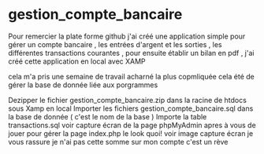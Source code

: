 # gestion_compte_bancaire

Pour remercier la plate forme github j'ai créé une application simple pour  gérer un compte bancaire , les entrées d'argent et les sorties , les différentes transactions courantes , pour ensuite établir un bilan en pdf  , j'ai créé cette application en local  avec XAMP

cela m'a pris une semaine de travail acharné la plus copmliquée cela été de gérer la base de donnée liée aux porgrammes 

Dezipper le fichier gestion_compte_bancaire.zip dans la racine de htdocs sous Xamp en local 
Importer les fichiers gestion_compte_bancaire.sql dans la base de donnée ( c'est le nom de la base )
Importe la table transactions.sql
voir capture écran de la page phpMyAdmin 
apres à vous de jouer pour gérer la page index.php le look quoi! voir image capture écran je vous rassure je n'ai pas cette somme sur mon compte c'est un rève 
